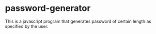 # password-generator
This is a javascript program that generates password of certain length as specified by the user.
